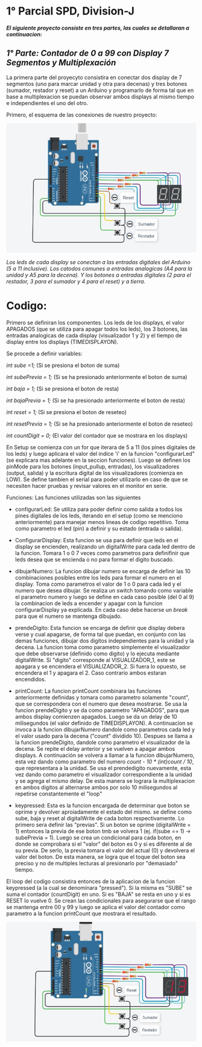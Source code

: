 # 1° Parcial SPD, Division-J

**_El siguiente proyecto consiste en tres partes, las cuales se detallaran a continuacion:_**

## _1° Parte: Contador de 0 a 99 con Display 7 Segmentos y Multiplexación_

La primera parte del proyecyto consistira en conectar dos display de 7 segmentos (uno para marcar unidad y otra para decenas) y tres botones (sumador, restador y reset) a un Arduino y programarlo de forma tal que en base a multiplexacion se puedan observar ambos displays al mismo tiempo e independientes el uno del otro.

Primero, el esquema de las conexiones de nuestro proyecto:

![Circuito conectado](img_1.jpg)

_Los leds de cada display se conectan a las entradas digitales del Arduino (5 a 11 inclusive). Los catodos comunes a entradas analogicas (A4 para la unidad y A5 para la decena). Y los botones a entradas digitales (2 para el restador, 3 para el sumador y 4 para el reset) y a tierra._

# **Codigo:**

Primero se definiran los componentes. Los leds de los displays, el valor APAGADOS (que se utiliza para apagar todos los leds), los 3 botones, las entradas analogicas de cada display (visualizador 1 y 2) y el tiempo de display entre los displays (TIMEDISPLAYON).

Se procede a definir variables:

_int sube =1;_ (Si se presiona el boton de suma)

_int subePrevia = 1;_ (Si se ha presionado anteriormente el boton de suma)

_int baja = 1;_ (Si se presiona el boton de resta)

_int bajaPrevia = 1;_ (Si se ha presionado anteriormente el boton de resta)

_int reset = 1;_ (Si se presiona el boton de reseteo)

_int resetPrevia = 1;_ (Si se ha presionado anteriormente el boton de reseteo)

_int countDigit = 0;_ (El valor del contador que se mostrara en los displays)


En Setup se comienza con un for que iterara de 5 a 11 (los pines digitales de los leds) y luego aplicara el valor del indice 'i' en la funcion "configurarLed" (se explicara mas adelante en la seccion funciones). Luego se definen los pinMode para los botones (input_pullup, entradas), los visualizadores (output, salida) y la escritura digital de los visualizadores (comienza en LOW). Se define tambien el serial para poder utilizarlo en caso de que se necesiten hacer pruebas y revisar valores en el monitor en serie.

Funciones:
Las funciones utilizadas son las siguientes
* configurarLed:
Se utiliza para poder definir como salida a todos los pines digitales de los leds, iterando en el setup (como se menciono anteriormente) para manejar menos lineas de codigo repetitivo. Toma como parametro el led (pin) a definir y su estado (entrada o salida).

* ConfigurarDisplay:
Esta funcion se usa para definir que leds en el display se encienden, realizando un digitalWrite para cada led dentro de la funcion. Tomara 1 o 0 7 veces como parametros para definifinir que leds desea que se encienda o no para formar el digito buscado.

* dibujarNumero:
La funcion dibujar numero se encarga de definir las 10 combinaciones posibles entre los leds para formar el numero en el display. Toma como parametros el valor de 1 o 0 para cada led y el numero que desea dibujar.
Se realiza un switch tomando como variable el parametro numero y luego se define en cada caso posible (del 0 al 9) la combinacion de leds a encender y apagar con la funcion configurarDisplay ya explicada.
En cada caso debe hacerse un _break_ para que el numero se mantenga dibujado.

* prendeDigito:
Esta funcion se encarga de definir que display debera verse y cual apagarse, de forma tal que puedan, en conjunto con las demas funciones, dibujar dos digitos independientes para la unidad y la decena. La funcion toma como parametro simplemente el visualizador que debe observarse (definido como digito) y lo ejecuta mediante digitalWrite. Si "digito" corresponde al VISUALIZADOR_1, este se apagara y se encendera el VISUALIZADOR_2. Si fuera lo opuesto, se encendera el 1 y apagara el 2. Caso contrario ambos estaran encendidos.

* printCount:
La funcion printCount combinara las funciones anteriormente definidas y tomara como parametro solamente "count", que se correspondera con el numero que desea mostrarse.
Se usa la funcion prendeDigito y se da como parametro "APAGADOS", para que ambos display comienzen apagados. Luego se da un delay de 10 milisegundos (el valor definido de TIMEDISPLAYON). A continuacion se invoca a la funcion dibujarNumero dandole como parametros cada led y el valor usado para la decena ("count" dividido 10).
Despues se llama a la funcion prendeDigito, dandole como parametro el visualizador de la decena. Se repite el delay anterior y se vuelven a apagar ambos displays.
A continuación se volvera a llamar a la funcion dibujarNumero, esta vez dando como parametro del numero  _count - 10 * (int)count / 10_, que representara a la unidad.
Se usa el prendedigito nuevamente, esta vez dando como parametro el visualizador correspondiente a la unidad y se agrega el mismo delay.
De esta manera se lograra la multiplexacion en ambos digitos al alternarse ambos por solo 10 milisegundos al repetirse constantemente el "loop"

* keypressed:
Esta es la funcion encargada de determinar que boton se oprime y devolver aproiadamente el estado del mismo.
se define como sube, baja y reset al digitalWrite de cada boton respectivamente. Lo primero sera definir las "previas". Si un boton se oprime (digitalWrite = 1) entonces la previa de ese boton tmb se volvera 1 (ej. if(sube == 1) -> subePrevia = 1). Luego se crea un condicional para cada boton, en donde se comprobara si el "valor" del boton es 0 y si es diferente al de su previa. De serlo, la previa tomara el valor del actual (0) y devolvera el valor del boton.
De esta manera, se logra que el toque del boton sea preciso y no de multiples lecturas al presionarlo por "demasiado" tiempo.


El loop del codigo consistira entonces de la aplicacion de la funcion keypressed (a la cual se denominara "pressed"). Si la misma es "SUBE" se suma el contador (countDigit) en uno. Si es "BAJA" se resta en uno y si es RESET lo vuelve 0. Se crean las condicionales para asegurarse que el rango se mantenga entre 00 y 99 y luego se aplica el valor del contador como parametro a la funcion printCount que mostrara el resultado.


![Ej de circuito en funcionamiento](img_2.jpg)




